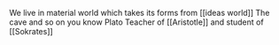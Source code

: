 We live in material world which takes its forms from [[ideas world]]
The cave and so on you know Plato
Teacher of [[Aristotle]] and student of [[Sokrates]]